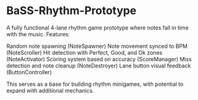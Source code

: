 # BaSS-Rhythm-Prototype
A fully functional 4-lane rhythm game prototype where notes fall in time with the music. Features:

Random note spawning (NoteSpawner)
Note movement synced to BPM (NoteScroller)
Hit detection with Perfect, Good, and Ok zones (NoteActivator)
Scoring system based on accuracy (ScoreManager)
Miss detection and note cleanup (NoteDestroyer)
Lane button visual feedback (ButtonController)

This serves as a base for building rhythm minigames, with potential to expand with additional mechanics.
